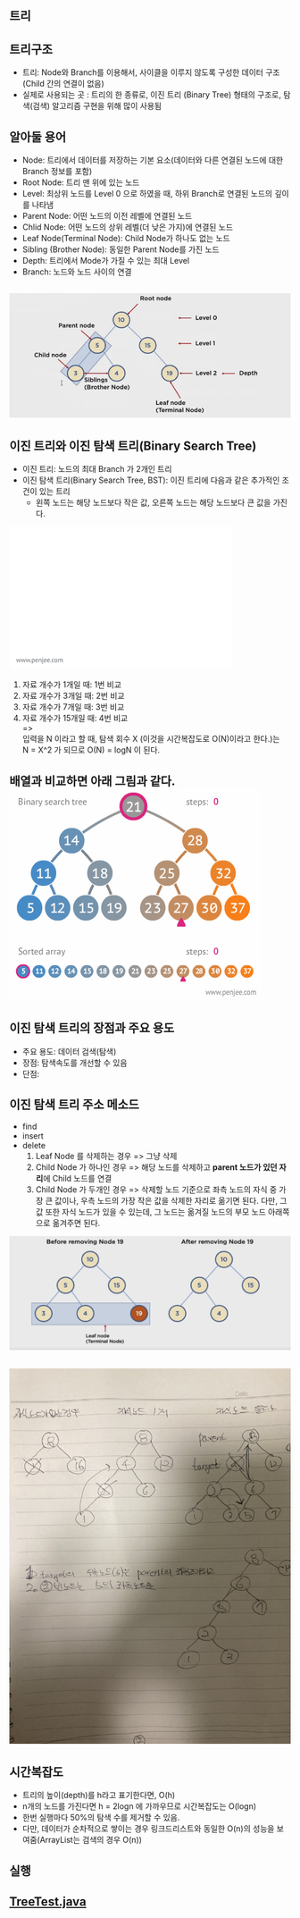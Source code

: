 트리
-

## 트리구조
* 트리: Node와 Branch를 이용해서, 사이클을 이루지 않도록 구성한 데이터 구조 (Child 간의 연결이 없음)
* 실제로 사용되는 곳 : 트리의 한 종류로, 이진 트리 (Binary Tree) 형태의 구조로, 탐색(검색) 알고리즘 구현을 위해 많이 사용됨

## 알아둘 용어
* Node: 트리에서 데이터를 저장하는 기본 요소(데이터와 다른 연결된 노드에 대한 Branch 정보를 포함)
* Root Node: 트리 맨 위에 있는 노드
* Level: 최상위 노드를 Level 0 으로 하였을 때, 하위 Branch로 연결된 노드의 깊이를 나타냄
* Parent Node: 어떤 노드의 이전 레벨에 연결된 노드
* Chlid Node: 어떤 노드의 상위 레벨(더 낮은 가지)에 연결된 노드
* Leaf Node(Terminal Node): Child Node가 하나도 없는 노드
* Sibling (Brother Node): 동일한 Parent Node를 가진 노드
* Depth: 트리에서 Mode가 가질 수 있는 최대 Level
* Branch: 노드와 노드 사이의 연결

![트리구조](./tree.png)
---
## 이진 트리와 이진 탐색 트리(Binary Search Tree)
* 이진 트리: 노드의 최대 Branch 가 2개인 트리
* 이진 탐색 트리(Binary Search Tree, BST): 이진 트리에 다음과 같은 추가적인 조건이 있는 트리
    - 왼쪽 노드는 해당 노드보다 작은 값, 오른쪽 노드는 해당 노드보다 큰 값을 가진다.

![이진 탐색트리 구조](./binary-search-tree-insertion-animation.gif)
1. 자료 개수가 1개일 때: 1번 비교
2. 자료 개수가 3개일 때: 2번 비교
3. 자료 개수가 7개일 때: 3번 비교
4. 자료 개수가 15개일 때: 4번 비교  
=>   
입력을 N 이라고 할 때, 탐색 회수 X (이것을 시간복잡도로 O(N)이라고 한다.)는  
N = X^2 가 되므로 O(N) = logN 이 된다.  

배열과 비교하면 아래 그림과 같다.
![이진 탐색과 배열의 비교](./binary-search-tree-sorted-array-animation.gif)
---

## 이진 탐색 트리의 장점과 주요 용도
* 주요 용도: 데이터 검색(탐색)
* 장점: 탐색속도를 개선할 수 있음
* 단점:

## 이진 탐색 트리 주소 메소드
* find
* insert
* delete
    1. Leaf Node 를 삭제하는 경우 => 그냥 삭제
    2. Child Node 가 하나인 경우 => 해당 노드를 삭제하고 **parent 노드가 있던 자리**에 Child 노드를 연결
    3. Child Node 가 두개인 경우 => 삭제할 노드 기준으로 좌측 노드의 자식 중 가장 큰 값이나, 우측 노드의 가장 작은 값을 삭제한 자리로 옮기면 된다. 다만, 그 값 또한 자식 노드가 있을 수 있는데, 그 노드는 옮겨질 노드의 부모 노드 아래쪽으로 옮겨주면 된다.

![Leaf Node 를 삭제하는 경우](./Leaf%20Node.png)

![tree의 delete 방식](./tree의%20delete%20방식.jpg)
---
## 시간복잡도
* 트리의 높이(depth)를 h라고 표기한다면, O(h)
* n개의 노드를 가진다면 h = 2logn 에 가까우므로 시간복잡도는 O(logn)
* 한번 실행마다 50%의 탐색 수를 제거할 수 있음. 
* 다만, 데이터가 순차적으로 쌓이는 경우 링크드리스트와 동일한 O(n)의 성능을 보여줌(ArrayList는 검색의 경우 O(n))

## 실행
[TreeTest.java](../speedTest/TreeTest.java "TreeTest.java")
---